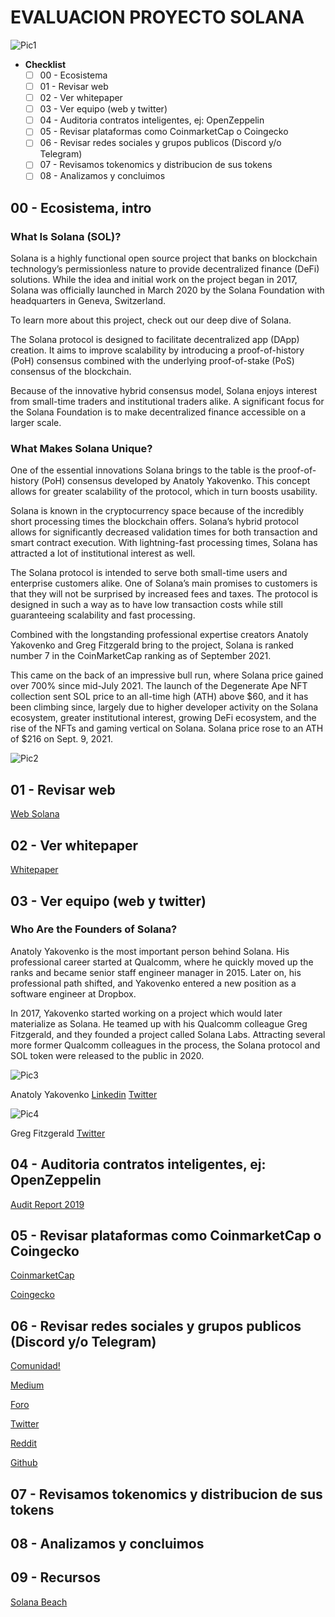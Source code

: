# EVALUACION PROYECTO SOLANA

![Pic1](https://external-content.duckduckgo.com/iu/?u=https%3A%2F%2Ftse1.explicit.bing.net%2Fth%3Fid%3DOIP.o1IwF9Wcxpy3xfbiH4D8PQHaEK%26pid%3DApi&f=1)

- **Checklist**
    - [ ] 00 - Ecosistema
    - [ ] 01 - Revisar web
    - [ ] 02 - Ver whitepaper
    - [ ] 03 - Ver equipo (web y twitter)
    - [ ] 04 - Auditoria contratos inteligentes, ej: OpenZeppelin
    - [ ] 05 - Revisar plataformas como CoinmarketCap o Coingecko
    - [ ] 06 - Revisar redes sociales y grupos publicos (Discord y/o Telegram)
    - [ ] 07 - Revisamos tokenomics y distribucion de sus tokens
    - [ ] 08 - Analizamos y concluimos
    
## 00 - Ecosistema, intro

### What Is Solana (SOL)?
Solana is a highly functional open source project that banks on blockchain technology’s permissionless nature to provide decentralized finance (DeFi) solutions. While the idea and initial work on the project began in 2017, Solana was officially launched in March 2020 by the Solana Foundation with headquarters in Geneva, Switzerland.

To learn more about this project, check out our deep dive of Solana.

The Solana protocol is designed to facilitate decentralized app (DApp) creation. It aims to improve scalability by introducing a proof-of-history (PoH) consensus combined with the underlying proof-of-stake (PoS) consensus of the blockchain.

Because of the innovative hybrid consensus model, Solana enjoys interest from small-time traders and institutional traders alike. A significant focus for the Solana Foundation is to make decentralized finance accessible on a larger scale.

### What Makes Solana Unique?
One of the essential innovations Solana brings to the table is the proof-of-history (PoH) consensus developed by Anatoly Yakovenko. This concept allows for greater scalability of the protocol, which in turn boosts usability.

Solana is known in the cryptocurrency space because of the incredibly short processing times the blockchain offers. Solana’s hybrid protocol allows for significantly decreased validation times for both transaction and smart contract execution. With lightning-fast processing times, Solana has attracted a lot of institutional interest as well.

The Solana protocol is intended to serve both small-time users and enterprise customers alike. One of Solana’s main promises to customers is that they will not be surprised by increased fees and taxes. The protocol is designed in such a way as to have low transaction costs while still guaranteeing scalability and fast processing.

Combined with the longstanding professional expertise creators Anatoly Yakovenko and Greg Fitzgerald bring to the project, Solana is ranked number 7 in the CoinMarketCap ranking as of September 2021.

This came on the back of an impressive bull run, where Solana price gained over 700% since mid-July 2021. The launch of the Degenerate Ape NFT collection sent SOL price to an all-time high (ATH) above $60, and it has been climbing since, largely due to higher developer activity on the Solana ecosystem, greater institutional interest, growing DeFi ecosystem, and the rise of the NFTs and gaming vertical on Solana. Solana price rose to an ATH of $216 on Sept. 9, 2021.

![Pic2](https://lh6.googleusercontent.com/BrU6zAURMtmgKetYbW03xEazhx-SILFgWlL_wncAJhEqMQD7aXsaglqUta8SPIOlKzzyIPhjfCSzccFU5GI3-QFOzxaak5Naf1hyKmfDa1BlM2z10XJaQ8SV6Mhws0KdMuwyDQ-R)

## 01 - Revisar web

[Web Solana](https://solana.com/)

## 02 - Ver whitepaper

[Whitepaper](https://solana.com/solana-whitepaper.pdf)

## 03 - Ver equipo (web y twitter)

### Who Are the Founders of Solana?
Anatoly Yakovenko is the most important person behind Solana. His professional career started at Qualcomm, where he quickly moved up the ranks and became senior staff engineer manager in 2015. Later on, his professional path shifted, and Yakovenko entered a new position as a software engineer at Dropbox.

In 2017, Yakovenko started working on a project which would later materialize as Solana. He teamed up with his Qualcomm colleague Greg Fitzgerald, and they founded a project called Solana Labs. Attracting several more former Qualcomm colleagues in the process, the Solana protocol and SOL token were released to the public in 2020.

![Pic3](https://external-content.duckduckgo.com/iu/?u=https%3A%2F%2Ftse1.mm.bing.net%2Fth%3Fid%3DOIP.lQUnybWCA2QPuT1zh6s9TAHaHa%26pid%3DApi&f=1)

Anatoly Yakovenko [Linkedin](https://www.linkedin.com/in/anatoly-yakovenko/) [Twitter](https://twitter.com/aeyakovenko)

![Pic4](https://cryptopotato.com/wp-content/uploads/2018/09/2-min-36-239x239.jpg)

Greg Fitzgerald [Twitter](https://twitter.com/garious14)


## 04 - Auditoria contratos inteligentes, ej: OpenZeppelin

[Audit Report 2019](https://solana.com/solana-security-audit-2019.pdf)

## 05 - Revisar plataformas como CoinmarketCap o Coingecko

[CoinmarketCap](https://coinmarketcap.com/currencies/solana/)

[Coingecko](https://www.coingecko.com/en/coins/solana)

## 06 - Revisar redes sociales y grupos publicos (Discord y/o Telegram)

[Comunidad!](https://solana.com/community)

[Medium](https://medium.com/solana-labs)

[Foro](https://forums.solana.com/)

[Twitter](https://twitter.com/solana)

[Reddit](https://www.reddit.com/r/solana/)

[Github](https://github.com/solana-labs)

## 07 - Revisamos tokenomics y distribucion de sus tokens

## 08 - Analizamos y concluimos

## 09 - Recursos 

[Solana Beach](https://solanabeach.io/)